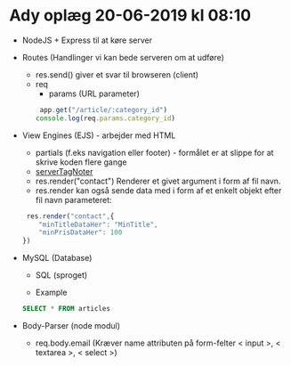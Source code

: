 # Ady oplæg 20-06-2019 kl 08:10

* NodeJS + Express til at køre server

* Routes (Handlinger vi kan bede serveren om at udføre)
	- res.send() giver et svar til browseren (client)
	* req
		- params (URL parameter)
		```javascript
		 app.get("/article/:category_id")
		console.log(req.params.category_id)
		```

* View Engines (EJS) - arbejder med HTML
	- partials (f.eks navigation eller footer) - formålet er at slippe for at skrive koden flere gange
	- [serverTagNoter](https://github.com/Mikkelmbk/noter-alting/blob/master/mdnoter/blandet/serverTags.md)
	- res.render("contact") Renderer et givet argument i form af fil navn.
	- res.render kan også sende data med i form af et enkelt objekt efter fil navn parameteret:
	```javascript
	 res.render("contact",{
		"minTitleDataHer": "MinTitle",
		"minPrisDataHer": 100
	})
	```
	
* MySQL (Database)
	- SQL (sproget)

	- Example
	```SQL
	SELECT * FROM articles
	```
* Body-Parser (node modul)
	- req.body.email (Kræver name attributen på form-felter < input >, < textarea >, < select >)

	
